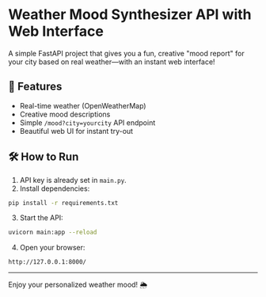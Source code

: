 # Weather Mood Synthesizer API with Web Interface

A simple FastAPI project that gives you a fun, creative "mood report" for your city based on real weather—with an instant web interface!

## 🚀 Features
- Real-time weather (OpenWeatherMap)
- Creative mood descriptions
- Simple `/mood?city=yourcity` API endpoint
- Beautiful web UI for instant try-out

## 🛠️ How to Run

1. API key is already set in `main.py`.
2. Install dependencies:
```bash
pip install -r requirements.txt
```

3. Start the API:
```bash
uvicorn main:app --reload
```

4. Open your browser:
```
http://127.0.0.1:8000/
```

---
Enjoy your personalized weather mood! 🌦️
